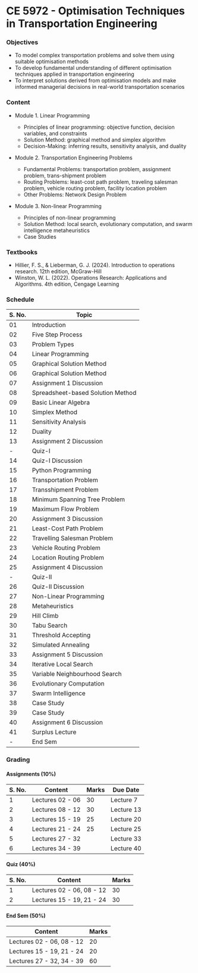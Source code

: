 # CE 5972 - Optimisation Techniques in Transportation Engineering

### Objectives

- To model complex transportation problems and solve them using suitable optimisation methods
- To develop fundamental understanding of different optimisation techniques applied in transportation engineering
- To interpret solutions derived from optimisation models and make informed managerial decisions in real-world transportation scenarios

### Content

- Module 1. Linear Programming
	- Principles of linear programming: objective function, decision variables, and constraints
	- Solution Method: graphical method and simplex algorithm
	- Decision-Making: inferring results, sensitivity analysis, and duality

- Module 2. Transportation Engineering Problems
	- Fundamental Problems: transportation problem, assignment problem, trans-shipment problem
	- Routing Problems: least-cost path problem, traveling salesman problem, vehicle routing problem, facility location problem
	- Other Problems: Network Design Problem

- Module 3. Non-linear Programming
	- Principles of non-linear programming 
	- Solution Method: local search, evolutionary computation, and swarm intelligence metaheuristics
	- Case Studies

### Textbooks

- Hillier, F. S., & Lieberman, G. J. (2024). Introduction to operations research. 12th edition, McGraw-Hill
- Winston, W. L. (2022). Operations Research: Applications and Algorithms. 4th edition, Cengage Learning

### Schedule

  | S. No. | Topic                             |
  |--------|-----------------------------------|
  | 01     | Introduction                      |
  | 02     | Five Step Process                 |
  | 03     | Problem Types                     |
  | 04     | Linear Programming                |
  | 05     | Graphical Solution Method         |
  | 06     | Graphical Solution Method         |
  | 07     | Assignment 1 Discussion           |
  | 08     | Spreadsheet-based Solution Method |
  | 09     | Basic Linear Algebra              |
  | 10     | Simplex Method                    |
  | 11     | Sensitivity Analysis              |
  | 12     | Duality                           |
  | 13     | Assignment 2 Discussion           |
  | -      | Quiz-I                            |
  | 14     | Quiz-I Discussion                 |
  | 15     | Python Programming                |
  | 16     | Transportation Problem            |
  | 17     | Transshipment Problem             |
  | 18     | Minimum Spanning Tree Problem     |
  | 19     | Maximum Flow Problem              |
  | 20     | Assignment 3 Discussion           |
  | 21     | Least-Cost Path Problem           |
  | 22     | Travelling Salesman Problem       |
  | 23     | Vehicle Routing Problem           |
  | 24     | Location Routing Problem          |
  | 25     | Assignment 4 Discussion           |
  | -      | Quiz-II                           |
  | 26     | Quiz-II Discussion                |
  | 27     | Non-Linear Programming            |
  | 28     | Metaheuristics                    |
  | 29     | Hill Climb                        |
  | 30     | Tabu Search                       |
  | 31     | Threshold Accepting               |
  | 32     | Simulated Annealing               |
  | 33     | Assignment 5 Discussion           |
  | 34     | Iterative Local Search            |
  | 35     | Variable Neighbourhood Search     |
  | 36     | Evolutionary Computation          |
  | 37     | Swarm Intelligence                |
  | 38     | Case Study                        |
  | 39     | Case Study                        |
  | 40     | Assignment 6 Discussion           |
  | 41     | Surplus Lecture                   |
  | -      | End Sem                           |

### Grading

#### Assignments (10%)

  | S. No. | Content          | Marks | Due Date   |
  |--------|------------------|-------|------------| 
  | 1      | Lectures 02 - 06 | 30    | Lecture 7  |
  | 2      | Lectures 08 - 12 | 30    | Lecture 13 |
  | 3      | Lectures 15 - 19 | 25    | Lecture 20 |
  | 4      | Lectures 21 - 24 | 25    | Lecture 25 |
  | 5      | Lectures 27 - 32 |       | Lecture 33 |
  | 6      | Lectures 34 - 39 |       | Lecture 40 |

#### Quiz (40%)

  | S. No. | Content                   | Marks |
  |--------|---------------------------|-------|
  | 1      | Lectures 02 - 06, 08 - 12 | 30    |
  | 2      | Lectures 15 - 19, 21 - 24 | 30    |

#### End Sem (50%)

  | Content                   | Marks |
  |---------------------------|-------|
  | Lectures 02 - 06, 08 - 12 | 20    |
  | Lectures 15 - 19, 21 - 24 | 20    |
  | Lectures 27 - 32, 34 - 39 | 60    |